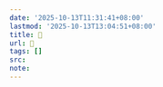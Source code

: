 ```yaml
---
date: '2025-10-13T11:31:41+08:00'
lastmod: '2025-10-13T13:04:51+08:00'
title: 󰪔
url: 󰪔
tags: []
src:
note:
---
```

